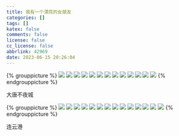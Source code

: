 ```yaml
---
title: 我有一个漂亮的女朋友
categories: []
tags: []
katex: false
comments: false
license: false
cc_license: false
abbrlink: 42969
date: 2023-06-15 20:26:04
---
```

{% grouppicture %}
![](https://githubimages.pengfeima.cn/images/202306152025509.JPG)
![](https://githubimages.pengfeima.cn/images/202306152024158.JPG)
![](https://githubimages.pengfeima.cn/images/202306152024001.JPG)
![](https://githubimages.pengfeima.cn/images/202306152024132.JPG)
![](https://githubimages.pengfeima.cn/images/202306152024062.JPG)
![](https://githubimages.pengfeima.cn/images/202306152024391.JPG)
![](https://githubimages.pengfeima.cn/images/202306152024029.JPG)
![](https://githubimages.pengfeima.cn/images/202306152024102.JPG)
![](https://githubimages.pengfeima.cn/images/202306152024355.JPG)
![](https://githubimages.pengfeima.cn/images/202306152024439.JPG)
![](https://githubimages.pengfeima.cn/images/202306152024719.JPG)
![](https://githubimages.pengfeima.cn/images/202306152024726.JPG)
![](https://githubimages.pengfeima.cn/images/202306152024839.JPG)
{% endgrouppicture %}
<p class="image-caption">大唐不夜城</p>

<!--more-->

{% grouppicture %}
![](https://githubimages.pengfeima.cn/images/202306152242612.jpg)
![](https://githubimages.pengfeima.cn/images/202306152242589.jpg)
![](https://githubimages.pengfeima.cn/images/202306152242666.jpg)
![](https://githubimages.pengfeima.cn/images/202306152242450.jpg)
![](https://githubimages.pengfeima.cn/images/202306152242688.jpg)
![](https://githubimages.pengfeima.cn/images/202306152243274.jpg)
![](https://githubimages.pengfeima.cn/images/202306152242382.jpg)
![](https://githubimages.pengfeima.cn/images/202306152242599.jpg)
![](https://githubimages.pengfeima.cn/images/202306152242398.jpg)
![](https://githubimages.pengfeima.cn/images/202306152242234.jpg)
![](https://githubimages.pengfeima.cn/images/202306152242455.jpg)
![](https://githubimages.pengfeima.cn/images/202306152242094.jpg)
![](https://githubimages.pengfeima.cn/images/202306152243681.jpg)
![](https://githubimages.pengfeima.cn/images/202306152242384.jpg)
{% endgrouppicture %} 
<p class="image-caption">连云港</p>


